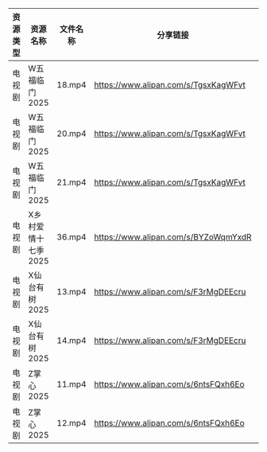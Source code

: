 | 资源类型 | 资源名称         | 文件名称   | 分享链接                                 | 更新时间                |
| ---- | ------------ | ------ | ------------------------------------ | ------------------- |
| 电视剧  | W五福临门2025    | 18.mp4 | https://www.alipan.com/s/TgsxKagWFvt | 2025-02-11 19:06:37 |
| 电视剧  | W五福临门2025    | 20.mp4 | https://www.alipan.com/s/TgsxKagWFvt | 2025-02-11 19:06:37 |
| 电视剧  | W五福临门2025    | 21.mp4 | https://www.alipan.com/s/TgsxKagWFvt | 2025-02-11 19:06:37 |
| 电视剧  | X乡村爱情十七季2025 | 36.mp4 | https://www.alipan.com/s/BYZoWqmYxdR | 2025-02-11 13:06:56 |
| 电视剧  | X仙台有树2025    | 13.mp4 | https://www.alipan.com/s/F3rMgDEEcru | 2025-02-11 19:06:47 |
| 电视剧  | X仙台有树2025    | 14.mp4 | https://www.alipan.com/s/F3rMgDEEcru | 2025-02-11 19:06:47 |
| 电视剧  | Z掌心2025      | 11.mp4 | https://www.alipan.com/s/6ntsFQxh6Eo | 2025-02-11 13:07:32 |
| 电视剧  | Z掌心2025      | 12.mp4 | https://www.alipan.com/s/6ntsFQxh6Eo | 2025-02-11 13:07:32 |
